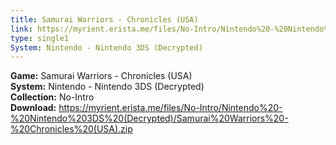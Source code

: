 ```yaml
---
title: Samurai Warriors - Chronicles (USA)
link: https://myrient.erista.me/files/No-Intro/Nintendo%20-%20Nintendo%203DS%20(Decrypted)/Samurai%20Warriors%20-%20Chronicles%20(USA).zip
type: single1
System: Nintendo - Nintendo 3DS (Decrypted)
---
```

<b>Game:</b> Samurai Warriors - Chronicles (USA)<br>
<b>System:</b> Nintendo - Nintendo 3DS (Decrypted)<br>
<b>Collection:</b> No-Intro<br>
<b>Download:</b> https://myrient.erista.me/files/No-Intro/Nintendo%20-%20Nintendo%203DS%20(Decrypted)/Samurai%20Warriors%20-%20Chronicles%20(USA).zip